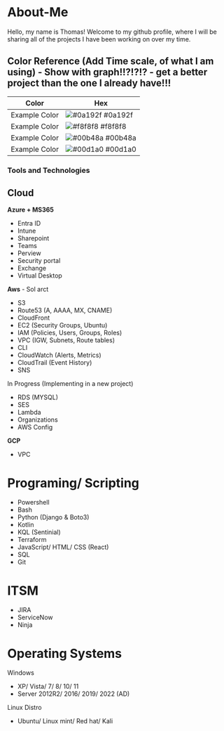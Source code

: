 # About-Me
Hello, my name is Thomas! 
Welcome to my github profile, where I will be sharing all of the projects I have been working on over my time.


## Color Reference (Add Time scale, of what I am using) - Show with graph!!?!?!? - get a better project than the one I already have!!!
| Color             | Hex                                                                |
| ----------------- | ------------------------------------------------------------------ |
| Example Color | ![#0a192f](https://via.placeholder.com/10/0a192f?text=+) #0a192f |
| Example Color | ![#f8f8f8](https://via.placeholder.com/10/f8f8f8?text=+) #f8f8f8 |
| Example Color | ![#00b48a](https://via.placeholder.com/10/00b48a?text=+) #00b48a |
| Example Color | ![#00d1a0](https://via.placeholder.com/10/00b48a?text=+) #00d1a0 |


### Tools and Technologies

## Cloud

**Azure + MS365**
- Entra ID
- Intune
- Sharepoint
- Teams
- Perview
- Security portal
- Exchange
- Virtual Desktop

**Aws** - Sol arct
- S3
- Route53 (A, AAAA, MX, CNAME)
- CloudFront
- EC2 (Security Groups, Ubuntu)
- IAM (Policies, Users, Groups, Roles)
- VPC (IGW, Subnets, Route tables)
- CLI
- CloudWatch (Alerts, Metrics)
- CloudTrail (Event History)
- SNS

In Progress (Implementing in a new project)
- RDS (MYSQL)
- SES
- Lambda
- Organizations
- AWS Config
  
**GCP**
- VPC

# Programing/ Scripting

- Powershell
- Bash
- Python (Django & Boto3)
- Kotlin
- KQL (Sentinial)
- Terraform
- JavaScript/ HTML/ CSS (React)
- SQL
- Git

# ITSM
- JIRA
- ServiceNow
- Ninja

# Operating Systems

Windows
- XP/ Vista/ 7/ 8/ 10/ 11
- Server 2012R2/ 2016/ 2019/ 2022 (AD)

Linux Distro
- Ubuntu/ Linux mint/ Red hat/ Kali
